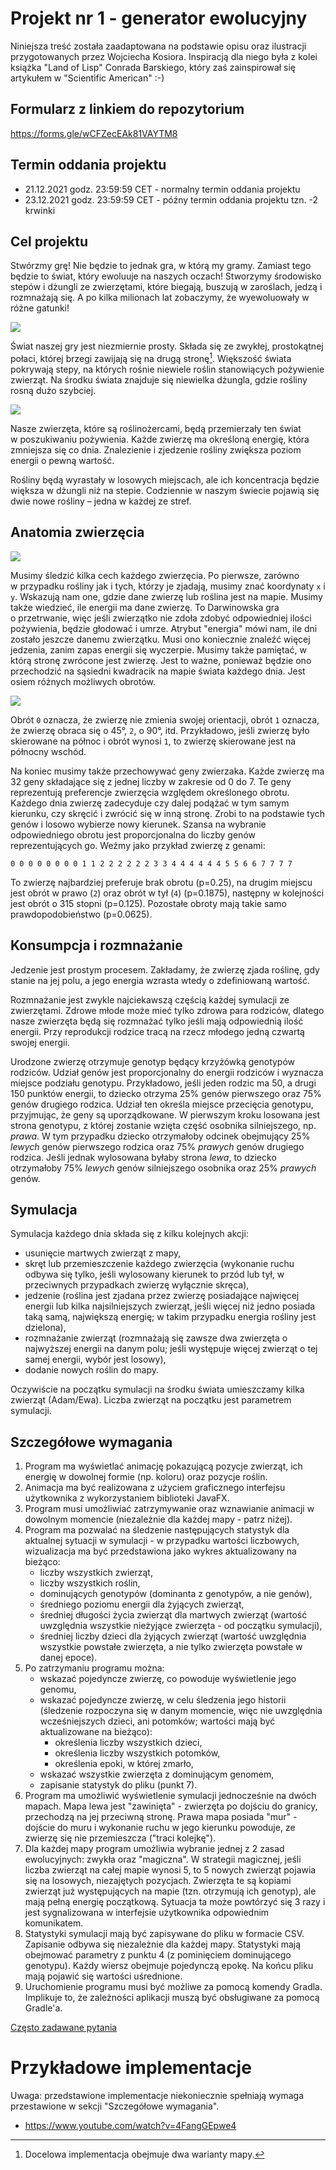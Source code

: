 # Projekt nr 1 - generator ewolucyjny

Niniejsza treść została zaadaptowana na podstawie opisu oraz ilustracji przygotowanych przez Wojciecha Kosiora.
Inspiracją dla niego była z kolei książka "Land of Lisp" Conrada Barskiego, który zaś zainspirował się artykułem w
"Scientific American" :-)

## Formularz z linkiem do repozytorium

https://forms.gle/wCFZecEAk81VAYTM8


## Termin oddania projektu

* 21.12.2021 godz. 23:59:59 CET - normalny termin oddania projektu
* 23.12.2021 godz. 23:59:59 CET - późny termin oddania projektu tzn. -2 krwinki

## Cel projektu

Stwórzmy grę! Nie będzie to jednak gra, w którą my gramy. Zamiast tego będzie
to świat, który ewoluuje na naszych oczach! Stworzymy środowisko stepów
i dżungli ze zwierzętami, które biegają, buszują w zaroślach, jedzą i rozmnażają
się. A po kilka milionach lat zobaczymy, że wyewoluowały w różne gatunki!

<img src="zwierzak.jpg"/>

Świat naszej gry jest niezmiernie prosty. Składa się ze zwykłej, prostokątnej
połaci, której brzegi zawijają się na drugą stronę[^1]. Większość świata pokrywają
stepy, na których rośnie niewiele roślin stanowiących pożywienie zwierząt. Na
środku świata znajduje się niewielka dżungla, gdzie rośliny rosną dużo szybciej. 

[^1]: Docelowa implementacja obejmuje dwa warianty mapy.

<img src="dzungla.jpg"/>

Nasze zwierzęta, które są roślinożercami, będą przemierzały ten świat w poszukiwaniu pożywienia. Każde zwierzę ma
określoną energię, która zmniejsza się co dnia. Znalezienie i zjedzenie rośliny zwiększa poziom energii o pewną wartość.

Rośliny będą wyrastały w losowych miejscach, ale ich koncentracja będzie większa w dżungli niż na stepie. Codziennie w
naszym świecie pojawią się dwie nowe rośliny – jedna w każdej ze stref.

## Anatomia zwierzęcia


<img src="zwierzak2.jpg"/>

Musimy śledzić kilka cech każdego zwierzęcia. Po pierwsze, zarówno w przypadku rośliny jak i tych, którzy je zjadają,
musimy znać koordynaty `x` i `y`. Wskazują nam one, gdzie dane zwierzę lub roślina jest na mapie.  Musimy także wiedzieć,
ile energii ma dane zwierzę. To Darwinowska gra o przetrwanie, więc jeśli zwierzątko nie zdoła zdobyć odpowiedniej ilości
pożywienia, będzie głodować i umrze. Atrybut "energia" mówi nam, ile dni zostało jeszcze danemu zwierzątku. Musi ono
koniecznie znaleźć więcej jedzenia, zanim zapas energii się wyczerpie.  Musimy także pamiętać, w którą stronę zwrócone
jest zwierzę. Jest to ważne, ponieważ będzie ono przechodzić na sąsiedni kwadracik na mapie świata każdego dnia. Jest
osiem różnych możliwych obrotów.

<img src="kierunki.jpg"/>

Obrót `0` oznacza, że zwierzę nie zmienia swojej orientacji, obrót `1` oznacza, że zwierzę obraca się o 45°, `2`, o 90°,
itd. Przykładowo, jeśli zwierzę było skierowane na północ i obrót wynosi `1`, to zwierzę skierowane jest na
północny wschód. 

Na koniec musimy także przechowywać geny zwierzaka. Każde zwierzę ma 32 geny składające się z jednej liczby w zakresie od 0 do 7.
Te geny reprezentują preferencje zwierzęcia względem określonego obrotu. Każdego dnia zwierzę zadecyduje czy dalej
podążać w tym samym kierunku, czy skręcić i zwrócić się w inną stronę. Zrobi to na podstawie tych genów i losowo
wybierze nowy kierunek. Szansa na wybranie odpowiedniego obrotu jest proporcjonalna do liczby genów reprezentujących
go. Weźmy jako przykład zwierzę z genami:

`0 0 0 0 0 0 0 0 1 1 2 2 2 2 2 2 3 3 4 4 4 4 4 4 5 5 6 6 7 7 7 7`

To zwierzę najbardziej preferuje brak obrotu (p=0.25), na drugim miejscu jest obrót w prawo (`2`) oraz obrót w tył (`4`)
(p=0.1875), następny w kolejności jest obrót o 315 stopni (p=0.125). Pozostałe obroty mają takie samo prawdopodobieństwo (p=0.0625).

## Konsumpcja i rozmnażanie

Jedzenie jest prostym procesem. Zakładamy, że zwierzę zjada roślinę, gdy stanie na jej polu, a jego energia wzrasta
wtedy o zdefiniowaną wartość.

Rozmnażanie jest zwykle najciekawszą częścią każdej symulacji ze zwierzętami. Zdrowe młode może mieć tylko zdrowa para
rodziców, dlatego nasze zwierzęta będą się rozmnażać tylko jeśli mają odpowiednią ilość energii. Przy reprodukcji
rodzice tracą na rzecz młodego jedną czwartą swojej energii. 

Urodzone zwierzę otrzymuje genotyp będący krzyżówką genotypów rodziców. Udział genów jest proporcjonalny do energii
rodziców i wyznacza miejsce podziału genotypu. Przykładowo, jeśli jeden rodzic ma 50, a  drugi 150 punktów energii, 
to dziecko otrzyma 25% genów pierwszego oraz 75% genów drugiego rodzica. Udział ten określa miejsce przecięcia genotypu,
przyjmując, że geny są uporządkowane. W pierwszym kroku losowana jest strona genotypu, z której zostanie wzięta część 
osobnika silniejszego, np. *prawa*. W tym przypadku dziecko otrzymałoby odcinek obejmujący 25% *lewych* genów
pierwszego rodzica oraz 75% *prawych* genów drugiego rodzica. Jeśli jednak wylosowana byłaby strona *lewa*, to dziecko 
otrzymałoby 75% *lewych* genów silniejszego osobnika oraz 25% *prawych* genów.


## Symulacja

Symulacja każdego dnia składa się z kilku kolejnych akcji:
* usunięcie martwych zwierząt z mapy,
* skręt lub przemieszczenie każdego zwierzęcia (wykonanie ruchu odbywa się tylko, jeśli wylosowany kierunek to przód lub
  tył, w przeciwnych przypadkach zwierzę wyłącznie skręca),
* jedzenie (roślina jest zjadana przez zwierzę posiadające najwięcej energii lub kilka najsilniejszych zwierząt, jeśli więcej niż jedno
  posiada taką samą, największą energię; w takim przypadku energia rośliny jest dzielona),
* rozmnażanie zwierząt (rozmnażają się zawsze dwa zwierzęta o najwyższej energii na danym polu; jeśli występuje więcej zwierząt o tej
  samej energii, wybór jest losowy),
* dodanie nowych roślin do mapy.

Oczywiście na początku symulacji na środku świata umieszczamy kilka zwierząt (Adam/Ewa). Liczba zwierząt na początku
jest parametrem symulacji.

## Szczegółowe wymagania

1. Program ma wyświetlać animację pokazującą pozycje zwierząt, ich energię w dowolnej formie (np. koloru) oraz pozycje
   roślin.
2. Animacja ma być realizowana z użyciem graficznego interfejsu użytkownika z wykorzystaniem biblioteki JavaFX.
3. Program musi umożliwiać zatrzymywanie oraz wznawianie animacji w dowolnym momencie (niezależnie dla każdej mapy -
   patrz niżej).
4. Program ma pozwalać na śledzenie następujących statystyk dla aktualnej sytuacji w symulacji - w przypadku wartości
   liczbowych, wizualizacja ma być przedstawiona jako wykres aktualizowany na bieżąco:
   * liczby wszystkich zwierząt,
   * liczby wszystkich roślin,
   * dominujących genotypów (dominanta z genotypów, a nie genów),
   * średniego poziomu energii dla żyjących zwierząt,
   * średniej długości życia zwierząt dla martwych zwierząt (wartość uwzględnia wszystkie nieżyjące zwierzęta - od
     początku symulacji),
   * średniej liczby dzieci dla żyjących zwierząt (wartość uwzględnia wszystkie powstałe zwierzęta, a nie tylko
     zwierzęta powstałe w danej epoce).
5. Po zatrzymaniu programu można:
   * wskazać pojedyncze zwierzę, co powoduje wyświetlenie jego genomu,
   * wskazać pojedyncze zwierzę, w celu śledzenia jego historii (śledzenie rozpoczyna się w danym momencie, więc nie
     uwzględnia wcześniejszych dzieci, ani potomków; wartości mają być aktualizowane na bieżąco):
     * określenia liczby wszystkich dzieci,
     * określenia liczby wszystkich potomków,
     * określenia epoki, w której zmarło,
   * wskazać wszystkie zwierzęta z dominującym genomem,
   * zapisanie statystyk do pliku (punkt 7).
6. Program ma umożliwić wyświetlenie symulacji jednocześnie na dwóch mapach. Mapa lewa jest "zawinięta" - zwierzęta 
   po dojściu do granicy, przechodzą na jej przeciwną
   stronę. Prawa mapa posiada "mur" - dojście do muru i wykonanie ruchu w jego kierunku powoduje, ze zwierzę się nie
   przemieszcza ("traci kolejkę").
7. Dla każdej mapy program umożliwia wybranie jednej z 2 zasad ewolucyjnych: zwykła oraz "magiczna". W strategii
   magicznej, jeśli liczba zwierząt na całej mapie wynosi 5, to 5 nowych zwierząt pojawia się na
   losowych, niezajętych pozycjach. Zwierzęta te są kopiami zwierząt już występujących na mapie (tzn. otrzymują ich genotyp), 
   ale mają pełną energię początkową. Sytuacja ta może powtórzyć się 3 razy i jest sygnalizowana w interfejsie użytkownika
   odpowiednim komunikatem.
7. Statystyki symulacji mają być zapisywane do pliku w formacie CSV. Zapisanie odbywa się niezależnie dla każdej mapy.
   Statystyki mają obejmować parametry z punktu 4 (z pominięciem dominującego genotypu). Każdy wiersz obejmuje
   pojedynczą epokę. Na końcu pliku mają pojawić się wartości uśrednione.
8. Uruchomienie programu musi być możliwe za pomocą komendy Gradla. Implikuje to, że zależności aplikacji muszą być
   obsługiwane za pomocą Gradle'a.

[Często zadawane pytania](faq.md)

# Przykładowe implementacje

Uwaga: przedstawione implementacje niekoniecznie spełniają wymaga przestawione w sekcji "Szczegółowe wymagania".

* https://www.youtube.com/watch?v=4FangGEpwe4
